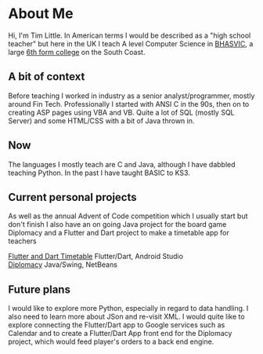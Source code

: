 # About Me
Hi, I'm Tim Little. In American terms I would be described as a "high school teacher" but here in the UK I teach A level Computer Science in [BHASVIC](https://www.bhasvic.ac.uk/), a large [6th form college](https://en.wikipedia.org/wiki/Sixth_form_college#United_Kingdom) on the South Coast.

## A bit of context
Before teaching I worked in industry as a senior analyst/programmer, mostly around Fin Tech. Professionally I started with ANSI C in the 90s, then on to creating ASP pages using VBA and VB. Quite a lot of SQL (mostly SQL Server) and some HTML/CSS with a bit of Java thrown in.

## Now
The languages I mostly teach are C and Java, although I have dabbled teaching Python. In the past I have taught BASIC to KS3.

## Current personal projects
As well as the annual Advent of Code competition which I usually start but don't finish I also have an on going Java project for the board game Diplomacy and a Flutter and Dart project to make a timetable app for teachers

[Flutter and Dart Timetable](https://github.com/timjlittle/FlutterTimetableApp) Flutter/Dart, Android Studio   
[Diplomacy](https://github.com/timjlittle/Diplomacy2/tree/master) Java/Swing, NetBeans  

## Future plans
I would like to explore more Python, especially in regard to data handling. I also need to learn more about JSon and re-visit XML. I would quite like to explore connecting the Flutter/Dart app to Google services such as Calendar and to create a Flutter/Dart App front end for the Diplomacy project, which would feed player's orders to a back end engine.

<!--
**timjlittle/timjlittle** is a ✨ _special_ ✨ repository because its `README.md` (this file) appears on your GitHub profile.

Here are some ideas to get you started:

- 🔭 I’m currently working on ...
- 🌱 I’m currently learning ...
- 👯 I’m looking to collaborate on ...
- 🤔 I’m looking for help with ...
- 💬 Ask me about ...
- 📫 How to reach me: ...
- 😄 Pronouns: ...
- ⚡ Fun fact: ...
-->
